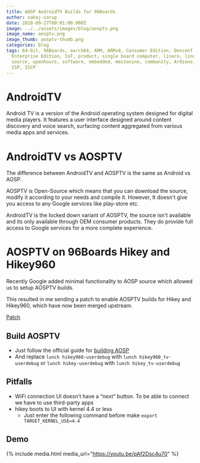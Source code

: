 ```yaml
---
title: AOSP AndroidTV Builds for 96Boards
author: sahaj-sarup
date: 2018-09-27T00:01:00.000Z
image: ../../assets/images/blog/aosptv.png
image_name: aosptv.png
image_thumb: aosptv-thumb.png
categories: blog
tags: 64-bit, 96Boards, aarch64, ARM, ARMv8, Consumer Edition, Devconf,
  Enterprise Edition, IoT, product, single board computer, linaro, linux, open
  source, openhours, software, embedded, mezzanine, community, Ardiono, IDE,
  ISP, ISCP
---
```


# AndroidTV

Android TV is a version of the Android operating system designed for digital media players. It features a user interface designed around content discovery and voice search, surfacing content aggregated from various media apps and services.

# AndroidTV vs AOSPTV

The difference between AndroidTV and AOSPTV is the same as Android vs AOSP.

AOSPTV is Open-Source which means that you can download the source, modify it according to your needs and compile it.
However, It doesn't give you access to any Google services like play-store etc.

AndroidTV is the locked down variant of AOSPTV, the source isn't available and its only available through OEM consumer products. They do provide full access to Google services for a more complete experience.

# AOSPTV on 96Boards Hikey and Hikey960

Recently Google added minimal functionality to AOSP source which allowed us to setup AOSPTV builds.

This resulted in me sending a patch to enable AOSPTV builds for Hikey and Hikey960, which have now been merged upstream.

[Patch](https://android-review.googlesource.com/c/device/linaro/hikey/+/755308)

## Build AOSPTV

- Just follow the official guide for [building AOSP](https://source.android.com/setup/build/devices)
- And replace `lunch hikey960-userdebug` with `lunch hikey960_tv-userdebug` or `lunch hikey-userdebug` with `lunch hikey_tv-userdebug`

## Pitfalls

- WiFi connection UI doesn’t have a “next” button. To be able to connect we have to use third-party apps
- hikey boots to UI with kernel 4.4 or less
  - Just enter the following command before make `export TARGET_KERNEL_USE=4.4`

## Demo

{% include media.html media_url="https://youtu.be/pAf2Dsc4u70" %}
